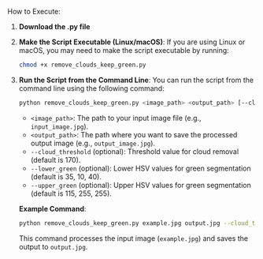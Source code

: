 How to Execute:
1. **Download the .py file**
2. **Make the Script Executable (Linux/macOS)**: If you are using Linux or macOS, you may need to make the script executable by running:
   ```sh
   chmod +x remove_clouds_keep_green.py
   ```
3. **Run the Script from the Command Line**: You can run the script from the command line using the following command:
   ```sh
   python remove_clouds_keep_green.py <image_path> <output_path> [--cloud_threshold CLOUD_THRESHOLD] [--lower_green L_G S_G V_G] [--upper_green U_G S_G V_G]
   ```
   - `<image_path>`: The path to your input image file (e.g., `input_image.jpg`).
   - `<output_path>`: The path where you want to save the processed output image (e.g., `output_image.jpg`).
   - `--cloud_threshold` (optional): Threshold value for cloud removal (default is 170).
   - `--lower_green` (optional): Lower HSV values for green segmentation (default is 35, 10, 40).
   - `--upper_green` (optional): Upper HSV values for green segmentation (default is 115, 255, 255).

   **Example Command**:
   ```sh
   python remove_clouds_keep_green.py example.jpg output.jpg --cloud_threshold 170 --lower_green 35 10 40 --upper_green 115 255 255
   ```

   This command processes the input image (`example.jpg`) and saves the output to `output.jpg`.
